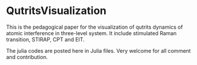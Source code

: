 # QutritsVisualization

This is the pedagogical paper for the visualization of qutrits dynamics of atomic interference in three-level system. It include stimulated Raman transition, STIRAP, CPT and EIT.

The julia codes are posted here in Julia files. Very welcome for all comment and contribution. 
